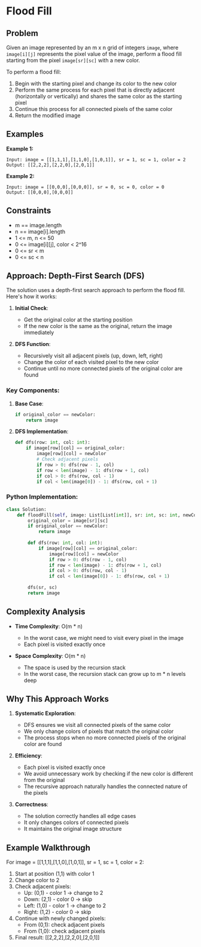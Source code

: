 # Flood Fill

## Problem

Given an image represented by an m x n grid of integers `image`, where `image[i][j]` represents the pixel value of the image, perform a flood fill starting from the pixel `image[sr][sc]` with a new color.

To perform a flood fill:
1. Begin with the starting pixel and change its color to the new color
2. Perform the same process for each pixel that is directly adjacent (horizontally or vertically) and shares the same color as the starting pixel
3. Continue this process for all connected pixels of the same color
4. Return the modified image

## Examples

**Example 1:**
```
Input: image = [[1,1,1],[1,1,0],[1,0,1]], sr = 1, sc = 1, color = 2
Output: [[2,2,2],[2,2,0],[2,0,1]]
```

**Example 2:**
```
Input: image = [[0,0,0],[0,0,0]], sr = 0, sc = 0, color = 0
Output: [[0,0,0],[0,0,0]]
```

## Constraints

- m == image.length
- n == image[i].length
- 1 <= m, n <= 50
- 0 <= image[i][j], color < 2^16
- 0 <= sr < m
- 0 <= sc < n

## Approach: Depth-First Search (DFS)

The solution uses a depth-first search approach to perform the flood fill. Here's how it works:

1. **Initial Check**: 
   - Get the original color at the starting position
   - If the new color is the same as the original, return the image immediately

2. **DFS Function**:
   - Recursively visit all adjacent pixels (up, down, left, right)
   - Change the color of each visited pixel to the new color
   - Continue until no more connected pixels of the original color are found

### Key Components:

1. **Base Case**:
   ```python
   if original_color == newColor:
       return image
   ```

2. **DFS Implementation**:
   ```python
   def dfs(row: int, col: int):
       if image[row][col] == original_color:
           image[row][col] = newColor
           # Check adjacent pixels
           if row > 0: dfs(row - 1, col)
           if row < len(image) - 1: dfs(row + 1, col)
           if col > 0: dfs(row, col - 1)
           if col < len(image[0]) - 1: dfs(row, col + 1)
   ```

### Python Implementation:

```python
class Solution:
    def floodFill(self, image: List[List[int]], sr: int, sc: int, newColor: int) -> List[List[int]]:
        original_color = image[sr][sc]
        if original_color == newColor:
            return image
            
        def dfs(row: int, col: int):
            if image[row][col] == original_color:
                image[row][col] = newColor
                if row > 0: dfs(row - 1, col)
                if row < len(image) - 1: dfs(row + 1, col)
                if col > 0: dfs(row, col - 1)
                if col < len(image[0]) - 1: dfs(row, col + 1)
        
        dfs(sr, sc)
        return image
```

## Complexity Analysis

- **Time Complexity**: O(m * n)
  - In the worst case, we might need to visit every pixel in the image
  - Each pixel is visited exactly once

- **Space Complexity**: O(m * n)
  - The space is used by the recursion stack
  - In the worst case, the recursion stack can grow up to m * n levels deep

## Why This Approach Works

1. **Systematic Exploration**:
   - DFS ensures we visit all connected pixels of the same color
   - We only change colors of pixels that match the original color
   - The process stops when no more connected pixels of the original color are found

2. **Efficiency**:
   - Each pixel is visited exactly once
   - We avoid unnecessary work by checking if the new color is different from the original
   - The recursive approach naturally handles the connected nature of the pixels

3. **Correctness**:
   - The solution correctly handles all edge cases
   - It only changes colors of connected pixels
   - It maintains the original image structure

## Example Walkthrough

For image = [[1,1,1],[1,1,0],[1,0,1]], sr = 1, sc = 1, color = 2:

1. Start at position (1,1) with color 1
2. Change color to 2
3. Check adjacent pixels:
   - Up: (0,1) - color 1 → change to 2
   - Down: (2,1) - color 0 → skip
   - Left: (1,0) - color 1 → change to 2
   - Right: (1,2) - color 0 → skip
4. Continue with newly changed pixels:
   - From (0,1): check adjacent pixels
   - From (1,0): check adjacent pixels
5. Final result: [[2,2,2],[2,2,0],[2,0,1]] 